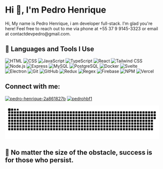 <h1>Hi 👋, I'm Pedro Henrique</h1>
<p>Hi, My name is Pedro Henrique, i am developer full-stack. I'm glad you're here! Feel free to reach out to me via phone at +55 37 9 9145-3323 or email at contactdevpedro@gmail.com.</p>
<h2>🚀 Languages and Tools I Use</h2>
<p>
  <img src="https://skillicons.dev/icons?i=html&theme=dark" alt="HTML" width="42" height="42" />
<img src="https://skillicons.dev/icons?i=css&theme=dark" alt="CSS" width="42" height="42" />
<img src="https://skillicons.dev/icons?i=javascript&theme=dark" alt="JavaScript" width="42" height="42" />
<img src="https://skillicons.dev/icons?i=typescript&theme=dark" alt="TypeScript" width="42" height="42" />
<img src="https://skillicons.dev/icons?i=react&theme=dark" alt="React" width="42" height="42" />
<img src="https://skillicons.dev/icons?i=tailwind&theme=dark" alt="Tailwind CSS" width="42" height="42" />
<img src="https://skillicons.dev/icons?i=nodejs&theme=dark" alt="Node.js" width="42" height="42" />
<img src="https://skillicons.dev/icons?i=express&theme=dark" alt="Express" width="42" height="42" />
<img src="https://skillicons.dev/icons?i=mysql&theme=dark" alt="MySQL" width="42" height="42" />
<img src="https://skillicons.dev/icons?i=postgresql&theme=dark" alt="PostgreSQL" width="42" height="42" />
<img src="https://skillicons.dev/icons?i=docker&theme=dark" alt="Docker" width="42" height="42" />
<img src="https://skillicons.dev/icons?i=svelte&theme=dark" alt="Svelte" width="42" height="42" />
<img src="https://skillicons.dev/icons?i=electron&theme=dark" alt="Electron" width="42" height="42" />
<img src="https://skillicons.dev/icons?i=git&theme=dark" alt="Git" width="42" height="42" />
<img src="https://skillicons.dev/icons?i=github&theme=dark" alt="GitHub" width="42" height="42" />
<img src="https://skillicons.dev/icons?i=redux&theme=dark" alt="Redux" width="42" height="42" />
<img src="https://skillicons.dev/icons?i=regex&theme=dark" alt="Regex" width="42" height="42" />
<img src="https://skillicons.dev/icons?i=firebase&theme=dark" alt="Firebase" width="42" height="42" />
<img src="https://skillicons.dev/icons?i=npm&theme=dark" alt="NPM" width="42" height="42" />
<img src="https://skillicons.dev/icons?i=vercel&theme=dark" alt="Vercel" width="42" height="42" />

</p>



<h2 align="left">Connect with me:</h3>
<p align="left">
<a href="https://linkedin.com/in/pedro-henrique-2a861827b" target="blank"><img align="center" src="https://raw.githubusercontent.com/rahuldkjain/github-profile-readme-generator/master/src/images/icons/Social/linked-in-alt.svg" alt="pedro-henrique-2a861827b" height="30" width="40" /></a>
<a href="https://instagram.com/pedrohbf1" target="blank"><img align="center" src="https://raw.githubusercontent.com/rahuldkjain/github-profile-readme-generator/master/src/images/icons/Social/instagram.svg" alt="pedrohbf1" height="30" width="40" /></a>
</p>

![snake gif](https://github.com/pedrohbf1/pedrohbf1/blob/output/github-contribution-grid-snake.svg)

<h2>
  🧠 No matter the size of the obstacle, success is for those who persist.
</h2>


